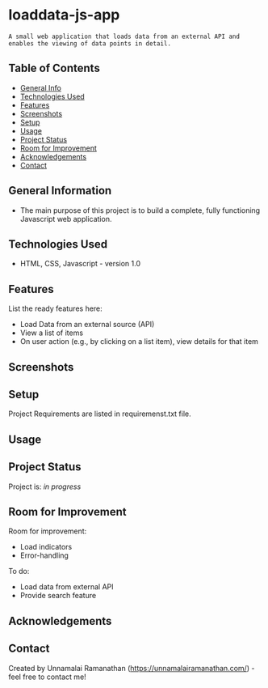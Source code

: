 # loaddata-js-app
    A small web application that loads data from an external API and enables the viewing of data points in detail.

## Table of Contents
* [General Info](#general-information)
* [Technologies Used](#technologies-used)
* [Features](#features)
* [Screenshots](#screenshots)
* [Setup](#setup)
* [Usage](#usage)
* [Project Status](#project-status)
* [Room for Improvement](#room-for-improvement)
* [Acknowledgements](#acknowledgements)
* [Contact](#contact)



## General Information
- The main purpose of this project is to build a complete, fully functioning Javascript web application. 


## Technologies Used
- HTML, CSS, Javascript - version 1.0


## Features
List the ready features here:
- Load Data from an external source (API)
- View a list of items
- On user action (e.g., by clicking on a list item), view details for that item


## Screenshots


## Setup
Project Requirements are listed in requiremenst.txt file.

## Usage


## Project Status
Project is: _in progress_ 


## Room for Improvement

Room for improvement:
- Load indicators
- Error-handling

To do:
- Load data from external API
- Provide search feature


## Acknowledgements



## Contact
Created by Unnamalai Ramanathan (https://unnamalairamanathan.com/) - feel free to contact me!
